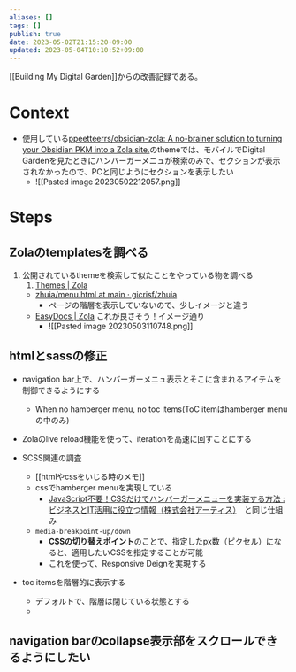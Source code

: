 ```yaml
---
aliases: []
tags: []
publish: true
date: 2023-05-02T21:15:20+09:00
updated: 2023-05-04T10:10:52+09:00
---
```


[[Building My Digital Garden]]からの改善記録である。

# Context
- 使用している[ppeetteerrs/obsidian\-zola: A no\-brainer solution to turning your Obsidian PKM into a Zola site\.](https://github.com/ppeetteerrs/obsidian-zola)のthemeでは、モバイルでDigital Gardenを見たときにハンバーガーメニュが検索のみで、セクションが表示されなかったので、PCと同じようにセクションを表示したい
	- ![[Pasted image 20230502212057.png]]

# Steps
## Zolaのtemplatesを調べる
1. 公開されているthemeを検索して似たことをやっている物を調べる
	1. [Themes \| Zola](https://www.getzola.org/themes/)
	- [zhuia/menu\.html at main · gicrisf/zhuia](https://github.com/gicrisf/zhuia/blob/main/templates/macros/menu.html)
		- ページの階層を表示していないので、少しイメージと違う
	- [EasyDocs \| Zola](https://www.getzola.org/themes/zola-easydocs-theme/)  これが良さそう！イメージ通り
		- ![[Pasted image 20230503110748.png]]

## htmlとsassの修正
- navigation bar上で、ハンバーガーメニュ表示とそこに含まれるアイテムを制御できるようにする
	- When no hamberger menu,  no toc items(ToC itemはhamberger menuの中のみ)
- Zolaのlive reload機能を使って、iterationを高速に回すことにする

- SCSS関連の調査
	- [[htmlやcssをいじる時のメモ]]
	- cssでhamberger menuを実現している
		- [JavaScript不要！CSSだけでハンバーガーメニューを実装する方法 : ビジネスとIT活用に役立つ情報（株式会社アーティス）](https://www.asobou.co.jp/blog/web/css-menu)　と同じ仕組み
	- `media-breakpoint-up/down`
		- **CSSの切り替えポイント**のことで、指定したpx数（ピクセル）になると、適用したいCSSを指定することが可能
		- これを使って、Responsive Deignを実現する
-  toc itemsを階層的に表示する
	- デフォルトで、階層は閉じている状態とする
	- 
## navigation barのcollapse表示部をスクロールできるようにしたい
